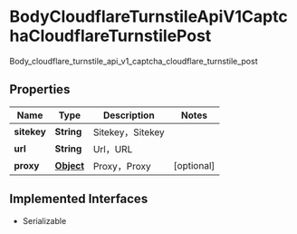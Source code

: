 

# BodyCloudflareTurnstileApiV1CaptchaCloudflareTurnstilePost

Body_cloudflare_turnstile_api_v1_captcha_cloudflare_turnstile_post
## Properties

Name | Type | Description | Notes
------------ | ------------- | ------------- | -------------
**sitekey** | **String** | Sitekey，Sitekey | 
**url** | **String** | Url，URL | 
**proxy** | [**Object**](.md) | Proxy，Proxy |  [optional]


## Implemented Interfaces

* Serializable


